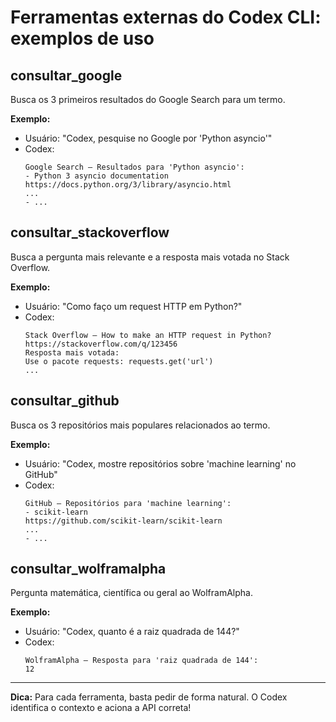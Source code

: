 # Ferramentas externas do Codex CLI: exemplos de uso

## consultar_google
Busca os 3 primeiros resultados do Google Search para um termo.

**Exemplo:**
- Usuário: "Codex, pesquise no Google por 'Python asyncio'"
- Codex:
  ```
  Google Search – Resultados para 'Python asyncio':
  - Python 3 asyncio documentation
  https://docs.python.org/3/library/asyncio.html
  ...
  - ...
  ```

## consultar_stackoverflow
Busca a pergunta mais relevante e a resposta mais votada no Stack Overflow.

**Exemplo:**
- Usuário: "Como faço um request HTTP em Python?"
- Codex:
  ```
  Stack Overflow – How to make an HTTP request in Python?
  https://stackoverflow.com/q/123456
  Resposta mais votada:
  Use o pacote requests: requests.get('url')
  ...
  ```

## consultar_github
Busca os 3 repositórios mais populares relacionados ao termo.

**Exemplo:**
- Usuário: "Codex, mostre repositórios sobre 'machine learning' no GitHub"
- Codex:
  ```
  GitHub – Repositórios para 'machine learning':
  - scikit-learn
  https://github.com/scikit-learn/scikit-learn
  ...
  - ...
  ```

## consultar_wolframalpha
Pergunta matemática, científica ou geral ao WolframAlpha.

**Exemplo:**
- Usuário: "Codex, quanto é a raiz quadrada de 144?"
- Codex:
  ```
  WolframAlpha – Resposta para 'raiz quadrada de 144':
  12
  ```

---

**Dica:** Para cada ferramenta, basta pedir de forma natural. O Codex identifica o contexto e aciona a API correta!
